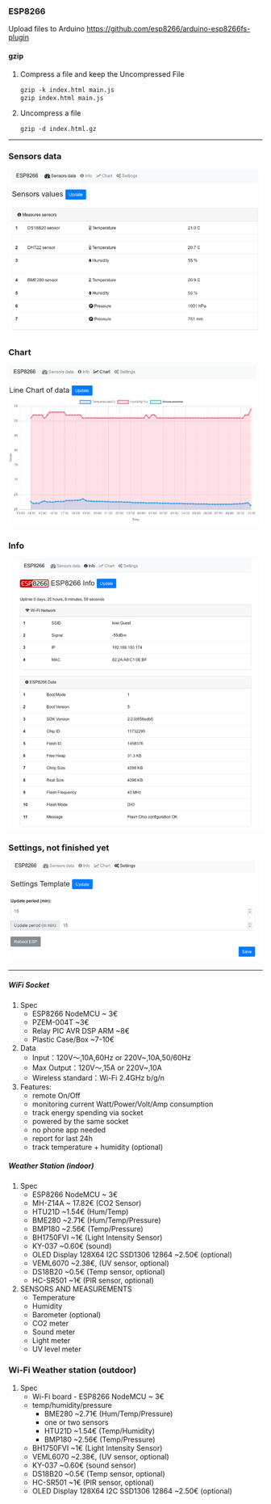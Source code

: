 

### ESP8266



Upload files to Arduino 
https://github.com/esp8266/arduino-esp8266fs-plugin


#### gzip
1. Compress a file  and keep the Uncompressed File
    ```shell
    gzip -k index.html main.js
    gzip index.html main.js
    ```
1. Uncompress a file
      ```shell
      gzip -d index.html.gz
      ```
 

---
 ### Sensors data
 
 ![](https://github.com/dstoianov/esp8266-weather-station-server-client/raw/master/files/sensors.png)
 
 ### Chart 
 
 ![](https://github.com/dstoianov/esp8266-weather-station-server-client/raw/master/files/chart.png)
 
 ### Info
 
 ![](https://github.com/dstoianov/esp8266-weather-station-server-client/raw/master/files/info.png)
 
 ### Settings, not finished yet
 
 ![](https://github.com/dstoianov/esp8266-weather-station-server-client/raw/master/files/settings.png)
 
 
 
 ----


##### WiFi Socket 
1. Spec
    - ESP8266 NodeMCU ~ 3€
    - PZEM-004T ~3€
    - Relay PIC AVR DSP ARM ~8€
    - Plastic Case/Box ~7-10€
1. Data
    - Input：120V～,10A,60Hz or  220V~,10A,50/60Hz
    - Max Output：120V～,15A  or 220V~,10A
    - Wireless standard：Wi-Fi 2.4GHz b/g/n
1. Features:
    - remote On/Off
    - monitoring current Watt/Power/Volt/Amp consumption
    - track energy spending via socket
    - powered by the same socket
    - no phone app needed
    - report for last 24h 
    - track temperature + humidity (optional)


##### Weather Station (indoor) 
1. Spec
    - ESP8266 NodeMCU ~ 3€
    - MH-Z14A ~ 17.82€ (CO2 Sensor)
    - HTU21D ~1.54€ (Hum/Temp)
    - BME280 ~2.71€ (Hum/Temp/Pressure)
    - BMP180 ~2.56€ (Temp/Pressure)
    - BH1750FVI ~1€ (Light Intensity Sensor)
    - KY-037 ~0.60€ (sound)
    - OLED Display 128X64 I2C SSD1306 12864 ~2.50€ (optional)
    - VEML6070 ~2.38€, (UV sensor, optional)
    - DS18B20 ~0.5€ (Temp sensor, optional)
    - HC-SR501 ~1€ (PIR sensor, optional)
1. SENSORS AND MEASUREMENTS
    - Temperature
    - Humidity
    - Barometer (optional)
    - CO2 meter
    - Sound meter
    - Light meter
    - UV level meter
    
    
### Wi-Fi Weather station (outdoor)
1. Spec
    - Wi-Fi board - ESP8266 NodeMCU ~ 3€
    - temp/humidity/pressure
        - BME280 ~2.71€ (Hum/Temp/Pressure)
        - one or two sensors
        - HTU21D ~1.54€ (Temp/Humidity)
        - BMP180 ~2.56€ (Temp/Pressure)
    - BH1750FVI ~1€ (Light Intensity Sensor)
    - VEML6070 ~2.38€, (UV sensor, optional)
    - KY-037 ~0.60€ (sound sensor)
    - DS18B20 ~0.5€ (Temp sensor, optional)
    - HC-SR501 ~1€ (PIR sensor, optional)
    - OLED Display 128X64 I2C SSD1306 12864 ~2.50€ (optional)






